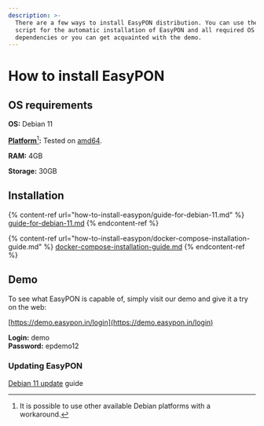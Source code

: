 ```yaml
---
description: >-
  There are a few ways to install EasyPON distribution. You can use the bash
  script for the automatic installation of EasyPON and all required OS
  dependencies or you can get acquainted with the demo.
---
```


# How to install EasyPON

## OS requirements

**OS:** Debian 11

[**Platform**](#user-content-fn-1)[^1]**:** Tested on [amd64](https://wiki.debian.org/DebianAMD64).&#x20;

**RAM:** 4GB

**Storage:** 30GB

## Installation

{% content-ref url="how-to-install-easypon/guide-for-debian-11.md" %}
[guide-for-debian-11.md](how-to-install-easypon/guide-for-debian-11.md)
{% endcontent-ref %}

{% content-ref url="how-to-install-easypon/docker-compose-installation-guide.md" %}
[docker-compose-installation-guide.md](how-to-install-easypon/docker-compose-installation-guide.md)
{% endcontent-ref %}

## Demo

To see what EasyPON is capable of, simply visit our demo and give it a try on the web:

[https://demo.easypon.in/login](https://demo.easypon.in/login)

**Login:** demo \
**Password:** epdemo12

### Updating EasyPON

[Debian 11 update](how-to-install-easypon/guide-for-debian-11.md#updating-easypon-debian) guide

[^1]: It is possible to use other available Debian platforms with a workaround.
